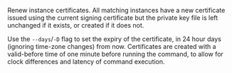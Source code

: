 Renew instance certificates. All matching instances have a new certificate issued using the current signing certificate but the private key file is left unchanged if it exists, or created if it does not.

Use the `--days`/`-D` flag to set the expiry of the certificate, in 24 hour days (ignoring time-zone changes) from now. Certificates are created with a valid-before time of one minute before running the command, to allow for clock differences and latency of command execution.
